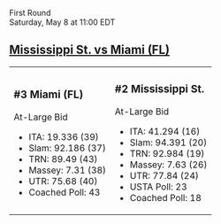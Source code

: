 First Round  
Saturday, May 8 at 11:00 EDT
## [Mississippi St. vs Miami (FL)](https://www.ncaa.com/game/5833375) 

<table><tr><td>  

### #3 Miami (FL)  

At-Large Bid  
- ITA: 19.336 (39)  
- Slam: 92.186 (37)  
- TRN: 89.49 (43)  
- Massey: 7.31 (38)  
- UTR: 75.68 (40)  
- Coached Poll: 43  

</td><td>  

### #2 Mississippi St.  

At-Large Bid  
- ITA: 41.294 (16)  
- Slam: 94.391 (20)  
- TRN: 92.984 (19)  
- Massey: 7.63 (26)  
- UTR: 77.84 (24)  
- USTA Poll: 23  
- Coached Poll: 18  

</td></tr></table>  